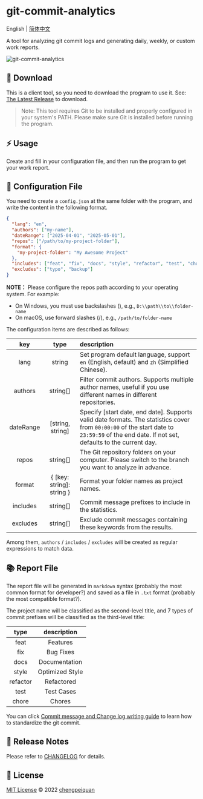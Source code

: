 # git-commit-analytics

English | [简体中文](https://github.com/analyticsjs/git-commit-analytics/blob/main/README.zh-CN.md)

A tool for analyzing git commit logs and generating daily, weekly, or custom work reports.

![git-commit-analytics](https://cdn.chengpeiquan.com/img/2025/05/202505020137671.gif)

## 🚀 Download

This is a client tool, so you need to download the program to use it. See: [The Latest Release](https://github.com/analyticsjs/git-commit-analytics/releases/latest) to download.

> Note: This tool requires Git to be installed and properly configured in your system's PATH. Please make sure Git is installed before running the program.

## ⚡ Usage

Create and fill in your configuration file, and then run the program to get your work report.

## 📂 Configuration File

You need to create a `config.json` at the same folder with the program, and write the content in the following format.

```json
{
  "lang": "en",
  "authors": ["my-name"],
  "dateRange": ["2025-04-01", "2025-05-01"],
  "repos": ["/path/to/my-project-folder"],
  "format": {
    "my-project-folder": "My Awesome Project"
  },
  "includes": ["feat", "fix", "docs", "style", "refactor", "test", "chore"],
  "excludes": ["typo", "backup"]
}
```

**NOTE：** Please configure the repos path according to your operating system. For example:

- On Windows, you must use backslashes (\), e.g., `D:\\path\\to\\folder-name`
- On macOS, use forward slashes (/), e.g., `/path/to/folder-name`

The configuration items are described as follows:

|    key    |           type            | description                                                                                                                                                                                 |
| :-------: | :-----------------------: | :------------------------------------------------------------------------------------------------------------------------------------------------------------------------------------------ |
|   lang    |          string           | Set program default language, support `en` (English, default) and `zh` (Simplified Chinese).                                                                                                |
|  authors  |         string[]          | Filter commit authors. Supports multiple author names, useful if you use different names in different repositories.                                                                         |
| dateRange |     [string, string]      | Specify [start date, end date]. Supports valid date formats. The statistics cover from `00:00:00` of the start date to `23:59:59` of the end date. If not set, defaults to the current day. |
|   repos   |         string[]          | The Git repository folders on your computer. Please switch to the branch you want to analyze in advance.                                                                                    |
|  format   | { [key: string]: string } | Format your folder names as project names.                                                                                                                                                  |
| includes  |         string[]          | Commit message prefixes to include in the statistics.                                                                                                                                       |
| excludes  |         string[]          | Exclude commit messages containing these keywords from the results.                                                                                                                         |

Among them, `authors` / `includes` / `excludes` will be created as regular expressions to match data.

## 📚 Report File

The report file will be generated in `markdown` syntax (probably the most common format for developer?) and saved as a file in `.txt` format (probably the most compatible format?).

The project name will be classified as the second-level title, and 7 types of commit prefixes will be classified as the third-level title:

|   type   |   description   |
| :------: | :-------------: |
|   feat   |    Features     |
|   fix    |    Bug Fixes    |
|   docs   |  Documentation  |
|  style   | Optimized Style |
| refactor |   Refactored    |
|   test   |   Test Cases    |
|  chore   |     Chores      |

You can click [Commit message and Change log writing guide](https://www.ruanyifeng.com/blog/2016/01/commit_message_change_log.html) to learn how to standardize the git commit.

## 📝 Release Notes

Please refer to [CHANGELOG](./CHANGELOG.md) for details.

## 📜 License

[MIT License](./LICENSE) © 2022 [chengpeiquan](https://github.com/chengpeiquan)

